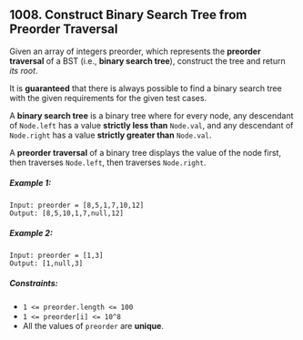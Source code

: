 ## 1008. Construct Binary Search Tree from Preorder Traversal

Given an array of integers preorder, which represents the **preorder traversal** of a BST (i.e., **binary search tree**), construct the tree and return *its root*.

It is **guaranteed** that there is always possible to find a binary search tree with the given requirements for the given test cases.

A **binary search tree** is a binary tree where for every node, any descendant of ```Node.left``` has a value **strictly less than** ```Node.val```, and any descendant of ```Node.right``` has a value **strictly greater than** ```Node.val```.

A **preorder traversal** of a binary tree displays the value of the node first, then traverses ```Node.left```, then traverses ```Node.right```.

##### Example 1:

```
Input: preorder = [8,5,1,7,10,12]
Output: [8,5,10,1,7,null,12]
```
##### Example 2:
```
Input: preorder = [1,3]
Output: [1,null,3]
```

##### Constraints:

* ```1 <= preorder.length <= 100```
* ```1 <= preorder[i] <= 10^8```
* All the values of ```preorder``` are **unique**.
